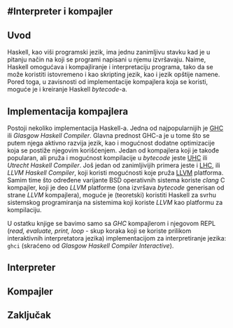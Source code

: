 #Interpreter i kompajler
------------------------

Uvod
----

Haskell, kao viši programski jezik, ima jednu zanimljivu stavku kad je u pitanju način na koji
se programi napisani u njemu izvršavaju. Naime, Haskell omogućava i kompajliranje i
interpretaciju programa, tako da se može koristiti istovremeno i kao skripting jezik, kao i
jezik opštije namene. Pored toga, u zavisnosti od implementacije kompajlera koja se koristi,
moguće je i kreiranje Haskell *bytecode*-a.

Implementacija kompajlera
-------------------------

Postoji nekoliko implementacija Haskell-a. Jedna od najpopularnijih je 
[GHC](https://www.haskell.org/ghc/) ili *Glasgow Haskell Compiler*. Glavna prednost GHC-a
je u tome što se putem njega aktivno razvija jezik, kao i mogućnost dodatne optimizacije koja
se postiže njegovim korišćenjem. Jedan od kompajlera koji je takođe popularan, ali pruža i
mogućnost kompilacije u *bytecode* jeste [UHC](https://wiki.haskell.org/UHC) ili *Utrecht
Haskell Compiler*. Još jedan od zanimljivijih primera jeste i 
[LHC](https://github.com/Lemmih/lhc), ili *LLVM Haskell Compiler*, koji koristi mogućnosti
koje pruža [LLVM](http://llvm.org/) platforma. Samim time što određene varijante BSD
operativnih sistema koriste *clang* C kompajler, koji je deo *LLVM* platforme (ona izvršava
*bytecode* generisan od strane *LLVM* kompajlera), moguće je (teoretski) koristiti Haskell
za svrhu sistemskog programiranja na sistemima koji koriste *LLVM* kao platformu za
kompilaciju.

U ostatku knjige se bavimo samo sa *GHC* kompajlerom i njegovom REPL (*read, evaluate, print, 
loop* - skup koraka koji se koriste prilikom interaktivnih interpretatora jezika) 
implementacijom za interpretiranje jezika: `ghci` (skraćeno od *Glasgow Haskell Compiler 
Interactive*).


Interpreter
------------

Kompajler
---------

Zaključak
---------